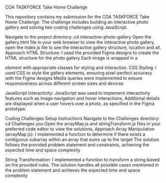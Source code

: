 COA TASKFORCE Take Home Challenge

This repository contains my submission for the COA TASKFORCE Take Home Challenge. The challenge includes building an interactive photo gallery and solving two coding challenges using JavaScript.

Navigate to the project directory: cd interactive-photo-gallery Open the gallery.html file in your web browser to view the interactive photo gallery. open the index.js file to see the interactive gallery structure, location and all. Approach HTML Structure: I used the provided Figma designs to create the HTML structure for the photo gallery Each image is wrapped in a

element with appropriate classes for styling and interaction.
CSS Styling: I used CSS to style the gallery elements, ensuring pixel-perfect accuracy with the Figma designs Media queries were implemented to ensure responsiveness across different screen sizes and devices

JavaScript Interactivity: JavaScript was used to implement interactivity features such as image navigation and hover interactions, Additional details are displayed when a user hovers over a photo, as specified in the Figma prototype.

Coding Challenges Setup Instructions Navigate to the Challenges directory: cd Challenges you Open the arrayMap.js and stringTransform.js files in your preferred code editor to view the solutions, Approach Array Manipulation (arrayMap.js): I implemented a function to determine if there exists a contiguous subarray within an array that sums up to the target The solution follows the provided problem statement and constraints, achieving the expected time and space complexity

String Transformation: I implemented a function to transform a string based on the provided rules. The solution handles all possible cases mentioned in the problem statement and achieves the expected time and space complexity
